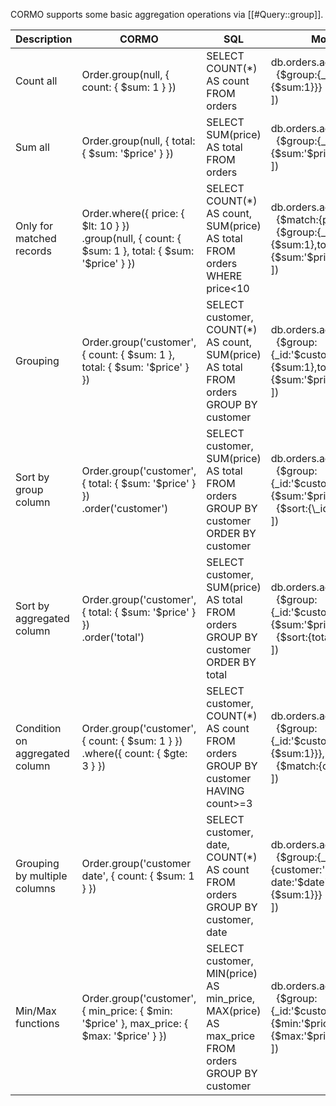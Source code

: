 CORMO supports some basic aggregation operations via [[#Query::group]].

<table class='table table-bordered'><thead><tr>
  <th>Description</th><th>CORMO</th><th>SQL</th><th>MongoDB</th>
</tr></thead><tbody>

<tr>
<td>Count all</td>
<td>Order.group(null, { count: { $sum: 1 } })</td>
<td>SELECT COUNT(*) AS count<br>FROM orders</td>
<td>db.orders.aggregate([<br>&nbsp;&nbsp;{$group:{_id:null,count:{$sum:1}}}<br>])</td>
</tr>

<tr>
<td>Sum all</td>
<td>Order.group(null, { total: { $sum: '$price' } })</td>
<td>SELECT SUM(price) AS total<br>FROM orders</td>
<td>db.orders.aggregate([<br>&nbsp;&nbsp;{$group:{_id:null,total:{$sum:'$price'}}}<br>])</td>
</tr>

<tr>
<td>Only for matched records</td>
<td>Order.where({ price: { $lt: 10 } })<br>.group(null, { count: { $sum: 1 }, total: { $sum: '$price' } })</td>
<td>SELECT COUNT(*) AS count, SUM(price) AS total<br>FROM orders<br>WHERE price&lt;10</td>
<td>db.orders.aggregate([<br>&nbsp;&nbsp;{$match:{price:{$lt:10}}},<br>&nbsp;&nbsp;{$group:{_id:null,count:{$sum:1},total:{$sum:'$price'}}}<br>])</td>
</tr>

<tr>
<td>Grouping</td>
<td>Order.group('customer', { count: { $sum: 1 }, total: { $sum: '$price' } })</td>
<td>SELECT customer, COUNT(*) AS count, SUM(price) AS total<br>FROM orders<br>GROUP BY customer</td>
<td>db.orders.aggregate([<br>&nbsp;&nbsp;{$group:{_id:'$customer',count:{$sum:1},total:{$sum:'$price'}}}<br>])</td>
</tr>

<tr>
<td>Sort by group column</td>
<td>Order.group('customer', { total: { $sum: '$price' } })<br>.order('customer')</td>
<td>SELECT customer, SUM(price) AS total<br>FROM orders<br>GROUP BY customer<br>ORDER BY customer</td>
<td>db.orders.aggregate([<br>&nbsp;&nbsp;{$group:{_id:'$customer',total:{$sum:'$price'}}},<br>&nbsp;&nbsp;{$sort:{\_id:1}}<br>])</td>
</tr>

<tr>
<td>Sort by aggregated column</td>
<td>Order.group('customer', { total: { $sum: '$price' } })<br>.order('total')</td>
<td>SELECT customer, SUM(price) AS total<br>FROM orders<br>GROUP BY customer<br>ORDER BY total</td>
<td>db.orders.aggregate([<br>&nbsp;&nbsp;{$group:{_id:'$customer',total:{$sum:'$price'}}},<br>&nbsp;&nbsp;{$sort:{total:1}}<br>])</td>
</tr>

<tr>
<td>Condition on aggregated column</td>
<td>Order.group('customer', { count: { $sum: 1 } })<br>.where({ count: { $gte: 3 } })</td>
<td>SELECT customer, COUNT(*) AS count<br>FROM orders<br>GROUP BY customer<br>HAVING count&gt;=3</td>
<td>db.orders.aggregate([<br>&nbsp;&nbsp;{$group:{_id:'$customer',count:{$sum:1}}},<br>&nbsp;&nbsp;{$match:{count:{$gte:3}}}<br>])</td>
</tr>

<tr>
<td>Grouping by multiple columns</td>
<td>Order.group('customer date', { count: { $sum: 1 } })</td>
<td>SELECT customer, date, COUNT(*) AS count<br>FROM orders<br>GROUP BY customer, date</td>
<td>db.orders.aggregate([<br>&nbsp;&nbsp;{$group:{_id:{customer:'$customer', date:'$date'},count:{$sum:1}}}<br>])</td>
</tr>

<tr>
<td>Min/Max functions</td>
<td>Order.group('customer', { min_price: { $min: '$price' }, max_price: { $max: '$price' } })</td>
<td>SELECT customer, MIN(price) AS min_price, MAX(price) AS max_price<br>FROM orders<br>GROUP BY customer</td>
<td>db.orders.aggregate([<br>&nbsp;&nbsp;{$group:{_id:'$customer',min_price:{$min:'$price'},max_price:{$max:'$price'}}}<br>])</td>
</tr>

</tbody></table>
